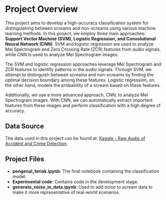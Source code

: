 # Project Overview

This project aims to develop a high-accuracy classification system for distinguishing between screams and non-screams using various machine learning methods. In this project, we employ three main approaches: **Support Vector Machine (SVM), Logistic Regression, and Convolutional Neural Network (CNN)**. SVM and logistic regression are used to analyze Mel Spectrogram and Zero Crossing Rate (ZCR) features from audio signals, while CNN is used to analyze Mel Spectrogram images.

The SVM and logistic regression approaches leverage Mel Spectrogram and ZCR features to identify patterns in the audio signals. Through SVM, we attempt to distinguish between screams and non-screams by finding the optimal decision boundary among these features. Logistic regression, on the other hand, models the probability of a scream based on these features.

Additionally, we use a more advanced approach, CNN, to analyze Mel Spectrogram images. With CNN, we can automatically extract important features from these images and perform classification with a high degree of accuracy.

## Data Source

The data used in this project can be found at: [Kaggle - Raw Audio of Accident and Crime Detection](https://www.kaggle.com/datasets/afisarsy/raw-audio-of-accident-and-crime-detection).

## Project Files

- **pengenal_teriak.ipynb**: The final notebook containing the classification model.
- **Experimental code**: Contains code in the development stage.
- **generate_noise_in_data.ipynb**: Used to add noise to scream data to make it more representative of real-world scenarios.
